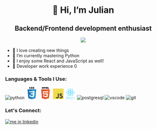 <h1 align="center">👋 Hi, I’m Julian</h1>
<h2 align="center">Backend/Frontend development enthusiast</h2>
<p align="center">
	<a href="https://twitter.com/noduelee"><img src="https://readme-typing-svg.herokuapp.com?size=30&color=FFFFFF&background=000000&center=true&vCenter=true&width=700&height=100&lines=Junior+Backend/frontend+Programmer;Algorithms;Always+learning+new+things"></a>
<p/>


- 🍃 I love creating new things
- 📖 I’m currently mastering Python
- 🎨 I enjoy some React and JavaScript as well! 
- 🐙 Developer work experience 0



<h3>Languages & Tools I Use:</h3>
<p>

<img src="https://cdn.jsdelivr.net/gh/devicons/devicon/icons/python/python-original-wordmark.svg" alt="python" width="37.5" height="37.5"/>
<img src="https://raw.githubusercontent.com/devicons/devicon/master/icons/css3/css3-original-wordmark.svg" alt="css3" width="40" height="40"/>
<img src="https://raw.githubusercontent.com/devicons/devicon/master/icons/html5/html5-original-wordmark.svg" alt="html5" width="40" height="40"/>
<img src="https://raw.githubusercontent.com/devicons/devicon/master/icons/javascript/javascript-original.svg" alt="javascript" width="35" height="35"/>
<img src="https://raw.githubusercontent.com/devicons/devicon/master/icons/react/react-original-wordmark.svg" alt="react" width="35" height="35" />
<img src="https://cdn.jsdelivr.net/gh/devicons/devicon/icons/postgresql/postgresql-original-wordmark.svg" alt="postgresql" width="37.5" height="37.5"/>
<img src="https://cdn.jsdelivr.net/gh/devicons/devicon/icons/vscode/vscode-original.svg" alt="vscode" width="35" height="35"/>
<img src="https://cdn.jsdelivr.net/gh/devicons/devicon/icons/git/git-original.svg" alt="git" width="35" height="35"/>
</p>

<h3>Let's Connect:</h3>
<p><a href="https://www.linkedin.com/in/julian-dulcey-/" target="_blank"><img align="center" src="https://cdn.jsdelivr.net/gh/devicons/devicon/icons/linkedin/linkedin-original.svg" alt="me in linkedin" height="auto" width="30"/></a></p>

<!--
**Julian/Julian** is a ✨ _special_ ✨ repository because its `README.md` (this file) appears on your GitHub profile.

Here are some ideas to get you started:

- 🔭 I’m currently working on ...
- 🌱 I’m currently learning ...
- 👯 I’m looking to collaborate on ...
- 🤔 I’m looking for help with ...
- 💬 Ask me about ...
- 📫 How to reach me: ...
- 😄 Pronouns: ...
- ⚡ Fun fact: ...
-->

